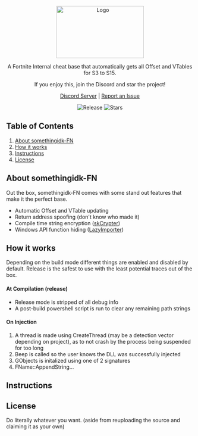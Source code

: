 <!-- LOGO -->
<p align="center">
	<img align="center" src="https://i.imgur.com/LbbSQUq.png" alt="Logo" width="235" height="140">
</p>
<p align="center">A Fortnite Internal cheat base that automatically gets all Offset and VTables for S3 to S15.</p>
<p align="center">If you enjoy this, join the Discord and star the project!</p>
<p align="center">
	<a href="https://discord.gg/Hg5dTFP7jy">Discord Server</a> |
	<a href="https://github.com/raax7/OG-Fortnite-Cheat/issues">Report an Issue</a>
</p>
<p align="center">
    <img alt="Release" src="https://img.shields.io/github/v/release/raax7/OG-Fortnite-Cheat?color=blue&style=for-the-badge">
    <img alt="Stars" src="https://img.shields.io/github/stars/raax7/OG-Fortnite-Cheat?color=blue&style=for-the-badge">
</p>



<!-- TABLE OF CONTENTS -->
## Table of Contents

<ol>
    <li><a href="#about-somethingidk-fn">About somethingidk-FN</a></li>
    <li><a href="#how-it-works">How it works</a></li>
    <li><a href="#instructions">Instructions</a></li>
    <li><a href="#license">License</a></li>
</ol>



<!-- ABOUT somethingidk-FN -->
## About somethingidk-FN

Out the box, somethingidk-FN comes with some stand out features that make it the perfect base.
- Automatic Offset and VTable updating
- Return address spoofing (don't know who made it)
- Compile time string encryption ([skCrypter](https://github.com/skadro-official/skCrypter))
- Windows API function hiding ([LazyImporter](https://github.com/JustasMasiulis/lazy_importer))



<!-- HOW IT WORKS -->
## How it works

Depending on the build mode different things are enabled and disabled by default. Release is the safest to use with the least potential traces out of the box.

#### At Compilation (release)
- Release mode is stripped of all debug info
- A post-build powershell script is run to clear any remaining path strings

#### On Injection
1. A thread is made using CreateThread (may be a detection vector depending on project), as to not crash by the process being suspended for too long
2. Beep is called so the user knows the DLL was successfully injected
3. GObjects is initalized using one of 2 signatures
4. FName::AppendString...



<!-- INSTRUCTIONS -->
## Instructions



<!-- LICENSE -->
## License

Do literally whatever you want. (aside from reuploading the source and claiming it as your own)